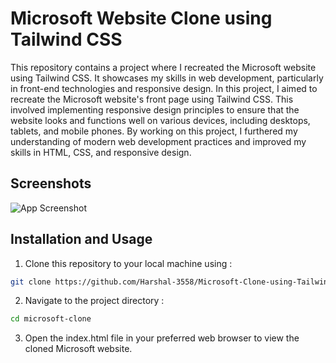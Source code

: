 
# Microsoft Website Clone using Tailwind CSS

This repository contains a project where I recreated the Microsoft website using Tailwind CSS. It showcases my skills in web development, particularly in front-end technologies and responsive design. In this project, I aimed to recreate the Microsoft website's front page using Tailwind CSS. This involved implementing responsive design principles to ensure that the website looks and functions well on various devices, including desktops, tablets, and mobile phones. By working on this project, I furthered my understanding of modern web development practices and improved my skills in HTML, CSS, and responsive design.


## Screenshots

![App Screenshot](https://via.placeholder.com/468x300?text=App+Screenshot+Here)


## Installation and Usage

1. Clone this repository to your local machine using :
```bash
git clone https://github.com/Harshal-3558/Microsoft-Clone-using-Tailwind-CSS.git
```
2. Navigate to the project directory :
```bash
cd microsoft-clone
```
3. Open the index.html file in your preferred web browser to view the cloned Microsoft website.